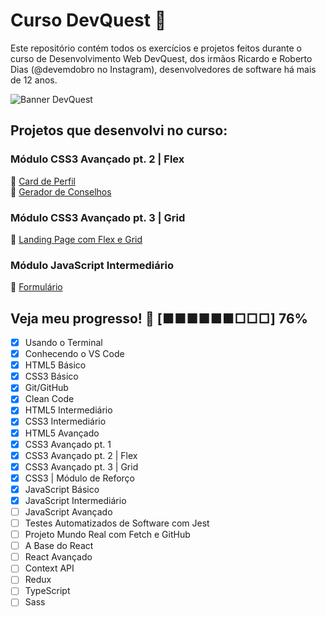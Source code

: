 # Curso DevQuest :space_invader:

Este repositório contém todos os exercícios e projetos feitos durante o curso de Desenvolvimento Web DevQuest, dos irmãos Ricardo e Roberto Dias (@devemdobro no Instagram), desenvolvedores de software há mais de 12 anos.

![Banner DevQuest](https://user-images.githubusercontent.com/84854530/187265414-aaa3d1e6-7fcb-4247-923a-4ff9ea6b7eb7.jpg)

## Projetos que desenvolvi no curso:

### Módulo CSS3 Avançado pt. 2 | Flex
:raccoon: <a href="https://github.com/lichtle/projeto-card-de-perfil" target="_blank">Card de Perfil</a><br>
:wolf: <a href="https://github.com/lichtle/projeto-card-de-perfil" target="_blank">Gerador de Conselhos</a>

### Módulo CSS3 Avançado pt. 3 | Grid
:zebra: <a href="https://github.com/lichtle/projeto-landing-page-com-grid" target="_blank">Landing Page com Flex e Grid</a>

### Módulo JavaScript Intermediário
:panda_face: <a href="https://lichtle.github.io/quest-js-intermediario/" target="_blank">Formulário</a>

## Veja meu progresso! :purple_heart: [■■■■■■□□□] 76%

- [X] Usando o Terminal
- [X] Conhecendo o VS Code
- [X] HTML5 Básico
- [X] CSS3 Básico
- [X] Git/GitHub
- [X] Clean Code
- [X] HTML5 Intermediário
- [X] CSS3 Intermediário
- [X] HTML5 Avançado
- [X] CSS3 Avançado pt. 1
- [X] CSS3 Avançado pt. 2 | Flex
- [X] CSS3 Avançado pt. 3 | Grid
- [X] CSS3 | Módulo de Reforço 
- [X] JavaScript Básico
- [X] JavaScript Intermediário
- [ ] JavaScript Avançado
- [ ] Testes Automatizados de Software com Jest
- [ ] Projeto Mundo Real com Fetch e GitHub
- [ ] A Base do React
- [ ] React Avançado
- [ ] Context API
- [ ] Redux
- [ ] TypeScript
- [ ] Sass
